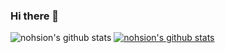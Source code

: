 ### Hi there 👋

![nohsion's github stats](https://github-readme-stats.vercel.app/api?username=nohsion&show_icons=true)
[![nohsion's github stats](https://github-readme-stats.vercel.app/api/top-langs/?username=nohsion&show_icons=true&hide_border=true&title_color=004386&icon_color=004386&layout=compact)](https://github.com/nohsion)


